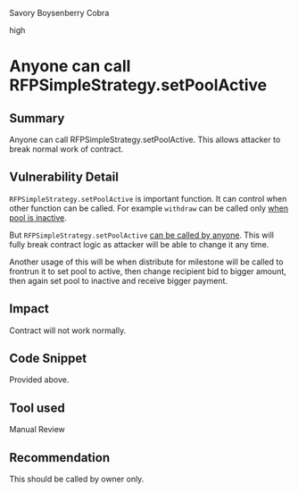 Savory Boysenberry Cobra

high

# Anyone can call RFPSimpleStrategy.setPoolActive
## Summary
Anyone can call RFPSimpleStrategy.setPoolActive. This allows attacker to break normal work of contract.
## Vulnerability Detail
`RFPSimpleStrategy.setPoolActive` is important function. It can control when other function can be called. For example `withdraw` can be called only [when pool is inactive](https://github.com/sherlock-audit/2023-09-Gitcoin/blob/main/allo-v2/contracts/strategies/rfp-simple/RFPSimpleStrategy.sol#L295C77-L295C94).

But `RFPSimpleStrategy.setPoolActive` [can be called by anyone](https://github.com/sherlock-audit/2023-09-Gitcoin/blob/main/allo-v2/contracts/strategies/rfp-simple/RFPSimpleStrategy.sol#L219-L222).
This will fully break contract logic as attacker will be able to change it any time.

Another usage of this will be when distribute for milestone will be called to frontrun it to set pool to active, then change recipient bid to bigger amount, then again set pool to inactive and receive bigger payment.
## Impact
Contract will not work normally.
## Code Snippet
Provided above.
## Tool used

Manual Review

## Recommendation
This should be called by owner only.